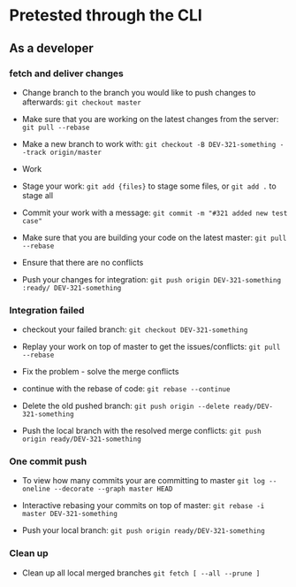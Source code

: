 # Pretested through the CLI

## As a developer

### fetch and deliver changes

* Change branch to the branch you would like to push changes to afterwards: `git checkout master`

* Make sure that you are working on the latest changes from the server: `git pull --rebase`

* Make a new branch to work with: `git checkout -B DEV-321-something --track origin/master`

* Work

* Stage your work: `git add {files}` to stage some files, or `git add .` to stage all

* Commit your work with a message: `git commit -m "#321 added new test case"`

* Make sure that you are building your code on the latest master: `git pull --rebase`

* Ensure that there are no conflicts

* Push your changes for integration: `git push origin DEV-321-something :ready/ DEV-321-something`

### Integration failed

* checkout your failed branch: `git checkout DEV-321-something`

* Replay your work on top of master to get the issues/conflicts: `git pull --rebase`

* Fix the problem - solve the merge conflicts

* continue with the rebase of code: `git rebase --continue`

* Delete the old pushed branch: `git push origin --delete ready/DEV-321-something`

* Push the local branch with the resolved merge conflicts: `git push origin ready/DEV-321-something`

### One commit push

* To view how many commits your are committing to master `git log --oneline --decorate --graph master HEAD`

* Interactive rebasing your commits on top of master: `git rebase -i master DEV-321-something`

* Push your local branch: `git push origin ready/DEV-321-something`

### Clean up

* Clean up all local merged branches `git fetch [ --all --prune ]`
